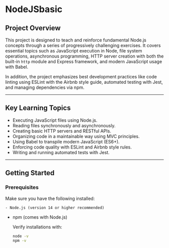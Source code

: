 # NodeJSbasic

## Project Overview

This project is designed to teach and reinforce fundamental Node.js concepts through a series of progressively challenging exercises. It covers essential topics such as JavaScript execution in Node, file system operations, asynchronous programming, HTTP server creation with both the built-in `http` module and Express framework, and modern JavaScript usage with Babel.

In addition, the project emphasizes best development practices like code linting using ESLint with the Airbnb style guide, automated testing with Jest, and managing dependencies via npm.

---

## Key Learning Topics

- Executing JavaScript files using Node.js.
- Reading files synchronously and asynchronously.
- Creating basic HTTP servers and RESTful APIs.
- Organizing code in a maintainable way using MVC principles.
- Using Babel to transpile modern JavaScript (ES6+).
- Enforcing code quality with ESLint and Airbnb style rules.
- Writing and running automated tests with Jest.

---

## Getting Started

### Prerequisites

Make sure you have the following installed:

	- Node.js (version 14 or higher recommended)
- npm (comes with Node.js)

	Verify installations with:

	```bash
	node -v
	npm -v

